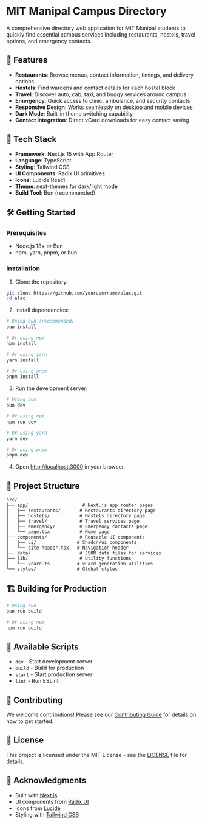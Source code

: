 # MIT Manipal Campus Directory

A comprehensive directory web application for MIT Manipal students to quickly find essential campus services including restaurants, hostels, travel options, and emergency contacts.

## 🌟 Features

- **Restaurants**: Browse menus, contact information, timings, and delivery options
- **Hostels**: Find wardens and contact details for each hostel block
- **Travel**: Discover auto, cab, taxi, and buggy services around campus
- **Emergency**: Quick access to clinic, ambulance, and security contacts
- **Responsive Design**: Works seamlessly on desktop and mobile devices
- **Dark Mode**: Built-in theme switching capability
- **Contact Integration**: Direct vCard downloads for easy contact saving

## 🚀 Tech Stack

- **Framework**: Next.js 15 with App Router
- **Language**: TypeScript
- **Styling**: Tailwind CSS
- **UI Components**: Radix UI primitives
- **Icons**: Lucide React
- **Theme**: next-themes for dark/light mode
- **Build Tool**: Bun (recommended)

## 🛠️ Getting Started

### Prerequisites

- Node.js 18+ or Bun
- npm, yarn, pnpm, or bun

### Installation

1. Clone the repository:
```bash
git clone https://github.com/yourusername/alac.git
cd alac
```

2. Install dependencies:
```bash
# Using bun (recommended)
bun install

# Or using npm
npm install

# Or using yarn
yarn install

# Or using pnpm
pnpm install
```

3. Run the development server:
```bash
# Using bun
bun dev

# Or using npm
npm run dev

# Or using yarn
yarn dev

# Or using pnpm
pnpm dev
```

4. Open [http://localhost:3000](http://localhost:3000) in your browser.

## 📁 Project Structure

```
src/
├── app/                    # Next.js app router pages
│   ├── restaurants/       # Restaurants directory page
│   ├── hostels/           # Hostels directory page
│   ├── travel/            # Travel services page
│   ├── emergency/         # Emergency contacts page
│   └── page.tsx           # Home page
├── components/            # Reusable UI components
│   ├── ui/               # Shadcn/ui components
│   └── site-header.tsx   # Navigation header
├── data/                  # JSON data files for services
├── lib/                   # Utility functions
│   └── vcard.ts          # vCard generation utilities
└── styles/               # Global styles
```

## 🏗️ Building for Production

```bash
# Using bun
bun run build

# Or using npm
npm run build
```

## 📱 Available Scripts

- `dev` - Start development server
- `build` - Build for production
- `start` - Start production server
- `lint` - Run ESLint

## 🤝 Contributing

We welcome contributions! Please see our [Contributing Guide](CONTRIBUTING.md) for details on how to get started.

## 📄 License

This project is licensed under the MIT License - see the [LICENSE](LICENSE) file for details.

## 🙏 Acknowledgments

- Built with [Next.js](https://nextjs.org)
- UI components from [Radix UI](https://www.radix-ui.com)
- Icons from [Lucide](https://lucide.dev)
- Styling with [Tailwind CSS](https://tailwindcss.com)
